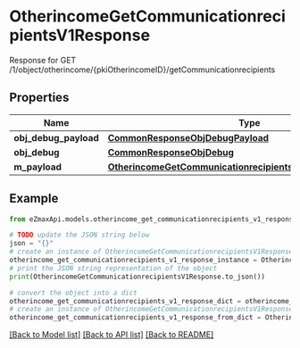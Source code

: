 # OtherincomeGetCommunicationrecipientsV1Response

Response for GET /1/object/otherincome/{pkiOtherincomeID}/getCommunicationrecipients

## Properties

Name | Type | Description | Notes
------------ | ------------- | ------------- | -------------
**obj_debug_payload** | [**CommonResponseObjDebugPayload**](CommonResponseObjDebugPayload.md) |  | 
**obj_debug** | [**CommonResponseObjDebug**](CommonResponseObjDebug.md) |  | [optional] 
**m_payload** | [**OtherincomeGetCommunicationrecipientsV1ResponseMPayload**](OtherincomeGetCommunicationrecipientsV1ResponseMPayload.md) |  | 

## Example

```python
from eZmaxApi.models.otherincome_get_communicationrecipients_v1_response import OtherincomeGetCommunicationrecipientsV1Response

# TODO update the JSON string below
json = "{}"
# create an instance of OtherincomeGetCommunicationrecipientsV1Response from a JSON string
otherincome_get_communicationrecipients_v1_response_instance = OtherincomeGetCommunicationrecipientsV1Response.from_json(json)
# print the JSON string representation of the object
print(OtherincomeGetCommunicationrecipientsV1Response.to_json())

# convert the object into a dict
otherincome_get_communicationrecipients_v1_response_dict = otherincome_get_communicationrecipients_v1_response_instance.to_dict()
# create an instance of OtherincomeGetCommunicationrecipientsV1Response from a dict
otherincome_get_communicationrecipients_v1_response_from_dict = OtherincomeGetCommunicationrecipientsV1Response.from_dict(otherincome_get_communicationrecipients_v1_response_dict)
```
[[Back to Model list]](../README.md#documentation-for-models) [[Back to API list]](../README.md#documentation-for-api-endpoints) [[Back to README]](../README.md)


